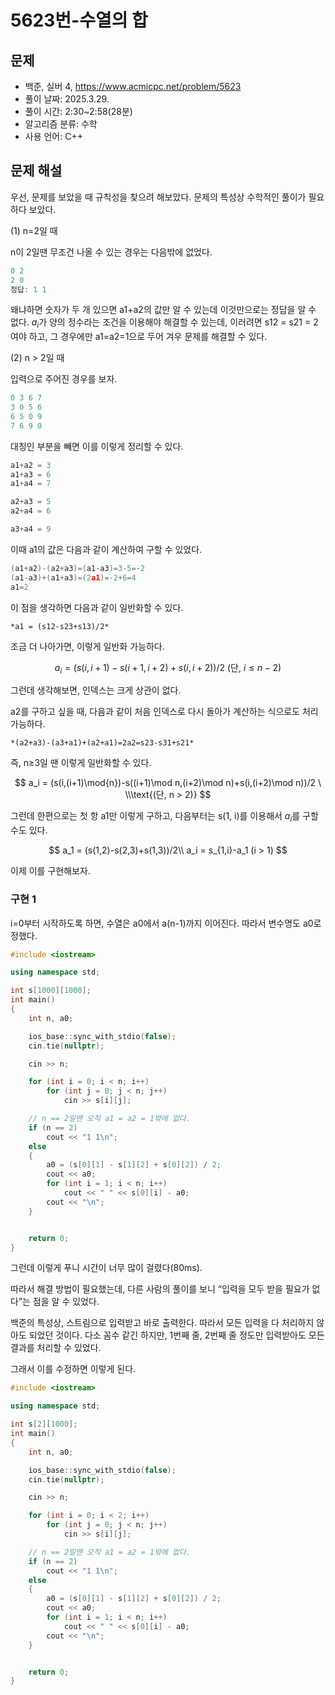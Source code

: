 # 5623번-수열의 합

## 문제

- 백준, 실버 4, https://www.acmicpc.net/problem/5623
- 풀이 날짜: 2025.3.29.
- 풀이 시간: 2:30~2:58(28분)
- 알고리즘 분류: 수학
- 사용 언어: C++

## 문제 해설

우선, 문제를 보았을 때 규칙성을 찾으려 해보았다. 문제의 특성상 수학적인 풀이가 필요하다 보았다.

(1) n=2일 때

n이 2일땐 무조건 나올 수 있는 경우는 다음밖에 없었다.

```cpp
0 2
2 0
정답: 1 1
```

왜냐하면 숫자가 두 개 있으면 a1+a2의 값만 알 수 있는데 이것만으로는 정답을 알 수 없다. $a_i$가 양의 정수라는 조건을 이용해야 해결할 수 있는데, 이러려면 s12 = s21 = 2여야 하고, 그 경우에만 a1=a2=1으로 두어 겨우 문제를 해결할 수 있다.

(2) n > 2일 때

입력으로 주어진 경우를 보자.

```cpp
0 3 6 7
3 0 5 6
6 5 0 9
7 6 9 0
```

대칭인 부분을 빼면 이를 이렇게 정리할 수 있다.

```cpp
a1+a2 = 3
a1+a3 = 6
a1+a4 = 7

a2+a3 = 5
a2+a4 = 6

a3+a4 = 9
```

이때 a1의 값은 다음과 같이 계산하여 구할 수 있었다.

```cpp
(a1+a2)-(a2+a3)=(a1-a3)=3-5=-2
(a1-a3)+(a1+a3)=(2a1)=-2+6=4
a1=2
```

이 점을 생각하면 다음과 같이 일반화할 수 있다.

`*a1 = (s12-s23+s13)/2*`

조금 더 나아가면, 이렇게 일반화 가능하다.

$$
a_i = (s(i,i+1)-s(i+1,i+2)+s(i,i+2))/2 \ \text{(단, } i \le n - 2\text{)}
$$

그런데 생각해보면, 인덱스는 크게 상관이 없다.

a2를 구하고 싶을 때, 다음과 같이 처음 인덱스로 다시 돌아가 계산하는 식으로도 처리 가능하다.

`*(a2+a3)-(a3+a1)+(a2+a1)=2a2=s23-s31+s21*`

즉, n≥3일 땐 이렇게 일반화할 수 있다.

$$
a_i = (s(i,(i+1)\mod{n})-s((i+1)\mod n,(i+2)\mod n)+s(i,(i+2)\mod n))/2 \ \\\text{(단, n > 2)}
$$

그런데 한편으로는 첫 항 a1만 이렇게 구하고, 다음부터는 s(1, i)를 이용해서 $a_i$를 구할 수도 있다.

$$
a_1 = (s(1,2)-s(2,3)+s(1,3))/2\\
a_i = s_{1,i}-a_1 (i > 1)
$$

이제 이를 구현해보자.

### 구현 1

i=0부터 시작하도록 하면, 수열은 a0에서 a(n-1)까지 이어진다. 따라서 변수명도 a0로 정했다.

```cpp
#include <iostream>

using namespace std;

int s[1000][1000];
int main()
{
    int n, a0;

    ios_base::sync_with_stdio(false);
    cin.tie(nullptr);

    cin >> n;

    for (int i = 0; i < n; i++)
        for (int j = 0; j < n; j++)
            cin >> s[i][j];

    // n == 2일땐 오직 a1 = a2 = 1밖에 없다.
    if (n == 2)
        cout << "1 1\n";
    else
    {
        a0 = (s[0][1] - s[1][2] + s[0][2]) / 2;
        cout << a0;
        for (int i = 1; i < n; i++)
            cout << " " << s[0][i] - a0;
        cout << "\n";
    }


    return 0;
}
```

그런데 이렇게 푸니 시간이 너무 많이 걸렸다(80ms).

따라서 해결 방법이 필요했는데, 다른 사람의 풀이를 보니 “입력을 모두 받을 필요가 없다”는 점을 알 수 있었다.

백준의 특성상, 스트림으로 입력받고 바로 출력한다. 따라서 모든 입력을 다 처리하지 않아도 되었던 것이다. 다소 꼼수 같긴 하지만, 1번째 줄, 2번째 줄 정도만 입력받아도 모든 결과를 처리할 수 있었다.

그래서 이를 수정하면 이렇게 된다.

```cpp
#include <iostream>

using namespace std;

int s[2][1000];
int main()
{
    int n, a0;

    ios_base::sync_with_stdio(false);
    cin.tie(nullptr);

    cin >> n;

    for (int i = 0; i < 2; i++)
        for (int j = 0; j < n; j++)
            cin >> s[i][j];

    // n == 2일땐 오직 a1 = a2 = 1밖에 없다.
    if (n == 2)
        cout << "1 1\n";
    else
    {
        a0 = (s[0][1] - s[1][2] + s[0][2]) / 2;
        cout << a0;
        for (int i = 1; i < n; i++)
            cout << " " << s[0][i] - a0;
        cout << "\n";
    }


    return 0;
}
```
